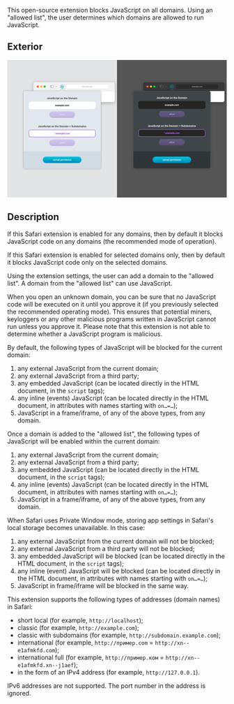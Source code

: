 

This open-source extension blocks JavaScript on all domains. Using an "allowed list", the user determines which domains are allowed to run JavaScript.


## Exterior

![main popup image](https://raw.githubusercontent.com/maxrys/js-blocker/refs/heads/main/screens/screen-1.png "main popup")


## Description

If this Safari extension is enabled for any domains, then by default it blocks JavaScript code on any domains (the recommended mode of operation).

If this Safari extension is enabled for selected domains only, then by default it blocks JavaScript code only on the selected domains.

Using the extension settings, the user can add a domain to the "allowed list". A domain from the "allowed list" can use JavaScript.

When you open an unknown domain, you can be sure that no JavaScript code will be executed on it until you approve it (if you previously selected the recommended operating mode). This ensures that potential miners, keyloggers or any other malicious programs written in JavaScript cannot run unless you approve it. Please note that this extension is not able to determine whether a JavaScript program is malicious.

By default, the following types of JavaScript will be blocked for the current domain:
1) any external JavaScript from the current domain;
2) any external JavaScript from a third party;
3) any embedded JavaScript (can be located directly in the HTML document, in the `script` tags);
4) any inline (events) JavaScript (can be located directly in the HTML document, in attributes with names starting with `on…=…`);
5) JavaScript in a frame/iframe, of any of the above types, from any domain.

Once a domain is added to the "allowed list", the following types of JavaScript will be enabled within the current domain:
1) any external JavaScript from the current domain;
2) any external JavaScript from a third party;
3) any embedded JavaScript (can be located directly in the HTML document, in the `script` tags);
4) any inline (events) JavaScript (can be located directly in the HTML document, in attributes with names starting with `on…=…`);
5) JavaScript in a frame/iframe, of any of the above types, from any domain.

When Safari uses Private Window mode, storing app settings in Safari's local storage becomes unavailable. In this case:
1) any external JavaScript from the current domain will not be blocked;
2) any external JavaScript from a third party will not be blocked;
3) any embedded JavaScript will be blocked (can be located directly in the HTML document, in the `script` tags);
4) any inline (event) JavaScript will be blocked (can be located directly in the HTML document, in attributes with names starting with `on…=…`);
5) JavaScript in frame/iframe will be blocked in the same way.

This extension supports the following types of addresses (domain names) in Safari:
- short local (for example, `http://localhost`);
- classic (for example, `http://example.com`);
- classic with subdomains (for example, `http://subdomain.example.com`);
- international (for example, `http://пример.com` = `http://xn--e1afmkfd.com`);
- international full (for example, `http://пример.ком` = `http://xn--e1afmkfd.xn--j1aef`);
- in the form of an IPv4 address (for example, `http://127.0.0.1`).

IPv6 addresses are not supported.
The port number in the address is ignored.
